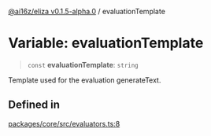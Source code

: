 [@ai16z/eliza v0.1.5-alpha.0](../index.md) / evaluationTemplate

# Variable: evaluationTemplate

> `const` **evaluationTemplate**: `string`

Template used for the evaluation generateText.

## Defined in

[packages/core/src/evaluators.ts:8](https://github.com/z-korp/eliza/blob/main/packages/core/src/evaluators.ts#L8)
